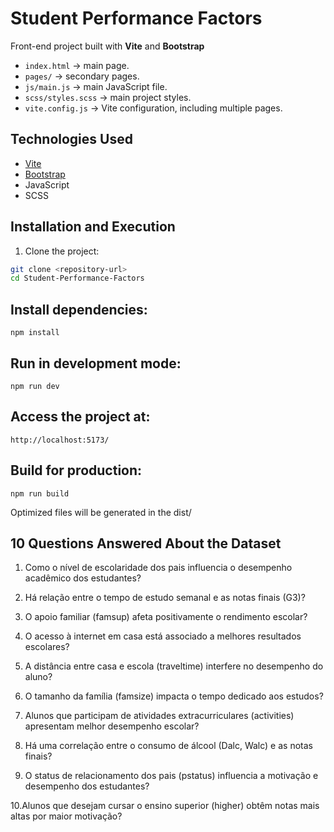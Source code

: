 # Student Performance Factors

Front-end project built with **Vite** and **Bootstrap**

- `index.html` → main page.  
- `pages/` → secondary pages.  
- `js/main.js` → main JavaScript file.  
- `scss/styles.scss` → main project styles.  
- `vite.config.js` → Vite configuration, including multiple pages.

## Technologies Used

- [Vite](https://vitejs.dev/)  
- [Bootstrap](https://getbootstrap.com/)  
- JavaScript  
- SCSS  

## Installation and Execution

1. Clone the project:
```bash
git clone <repository-url>
cd Student-Performance-Factors
```
## Install dependencies:
```
npm install
```
## Run in development mode:
```
npm run dev
```

## Access the project at:
```
http://localhost:5173/
```

## Build for production:
```
npm run build
```

Optimized files will be generated in the dist/

## 10 Questions Answered About the Dataset
 1.	Como o nível de escolaridade dos pais influencia o desempenho acadêmico dos estudantes?
    
 2.	Há relação entre o tempo de estudo semanal e as notas finais (G3)?
    
 3.	O apoio familiar (famsup) afeta positivamente o rendimento escolar?
	
 4.	O acesso à internet em casa está associado a melhores resultados escolares?
	
 5.	A distância entre casa e escola (traveltime) interfere no desempenho do aluno?
	
 6.	O tamanho da família (famsize) impacta o tempo dedicado aos estudos?
	
 7.	Alunos que participam de atividades extracurriculares (activities) apresentam melhor desempenho escolar?
	
 8.	Há uma correlação entre o consumo de álcool (Dalc, Walc) e as notas finais?
	
 9.	O status de relacionamento dos pais (pstatus) influencia a motivação e desempenho dos estudantes?
	
 10.Alunos que desejam cursar o ensino superior (higher) obtêm notas mais altas por maior motivação?
